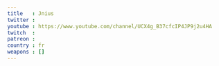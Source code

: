```yaml
---
title   : Jnius
twitter :
youtube : https://www.youtube.com/channel/UCX4g_B37cfcIP4JP9j2u4HA
twitch  :
patreon :
country : fr
weapons : []
---
```


